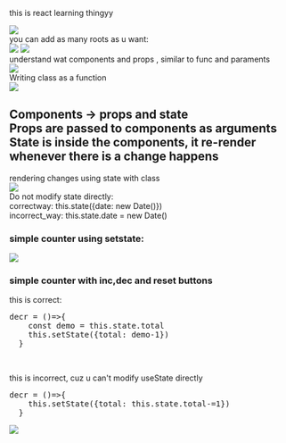 this is react learning thingyy

<img src="screen_shots/2.png">



<div>you can add as many roots as u want:</div>
<img src="screen_shots/1.png">
<img src="screen_shots/4.png">
<div>understand wat components and props , similar to func and paraments</div>
<img src="screen_shots/3.png">
<div>Writing class as a function</div>
<img src="screen_shots/5.png">
<h2>Components -> props and state<br> Props are passed to components as arguments<br>State is inside the components, it re-render whenever there is a change happens</h2>
<div>rendering changes using state with class</div>
<img src="screen_shots/6.png">
<div>
Do not modify state directly:<br>
correctway: this.state({date: new Date()})<br>
incorrect_way: this.state.date = new Date()
</div>

<h3>simple counter using setstate:</h3>
<img src="screen_shots/7.png">
<h3>simple counter with inc,dec and reset buttons</h3>
<div>
this is correct:<br>
<pre>decr = ()=>{
    const demo = this.state.total
    this.setState({total: demo-1})
  }</pre><br>
  
  this is incorrect, cuz u can't modify useState directly<br>
  <pre>decr = ()=>{
    this.setState({total: this.state.total-=1})
  }</pre>
  </div>
<img src="screen_shots/8.png">